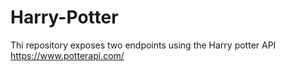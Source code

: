 # Harry-Potter
Thi repository exposes two endpoints using the Harry potter API https://www.potterapi.com/
